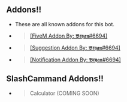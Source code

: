 ## Addons!!
- These are all known addons for this bot.
- > [[FiveM Addon By: 𝕭𝖗𝖞𝖆𝖓#6694]](https://github.com/L3G3CLAN/discord.js-v13-FiveM-addon)
- > [[Suggestion Addon By: 𝕭𝖗𝖞𝖆𝖓#6694]](https://github.com/L3G3CLAN/suggestion-addon)
- > [[Notification Addon By: 𝕭𝖗𝖞𝖆𝖓#6694]](https://github.com/L3G3CLAN/notification-addon)

## SlashCammand Addons!!
- > Calculator (COMING SOON)

